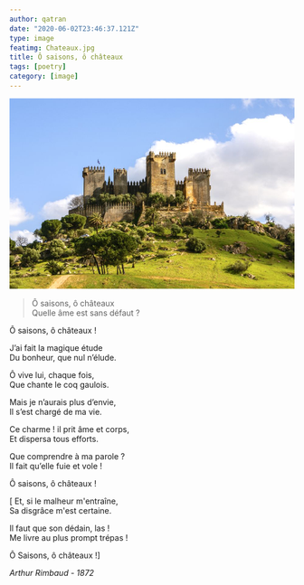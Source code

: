 ```yaml
---
author: qatran
date: "2020-06-02T23:46:37.121Z"
type: image
featimg: Chateaux.jpg
title: Ô saisons, ô châteaux
tags: [poetry]
category: [image]
---
```


![Game of Throne](./Chateaux.jpg)

>Ô saisons, ô châteaux\
Quelle âme est sans défaut ?

Ô saisons, ô châteaux !

J’ai fait la magique étude\
Du bonheur, que nul n’élude.

Ô vive lui, chaque fois,\
Que chante le coq gaulois.

Mais je n’aurais plus d’envie,\
Il s’est chargé de ma vie.

Ce charme ! il prit âme et corps,\
Et dispersa tous efforts.

Que comprendre à ma parole ?\
Il fait qu’elle fuie et vole !

Ô saisons, ô châteaux !

[ Et, si le malheur m'entraîne,\
Sa disgrâce m'est certaine.

Il faut que son dédain, las !\
Me livre au plus prompt trépas !

 Ô Saisons, ô châteaux !]

*Arthur Rimbaud - 1872*